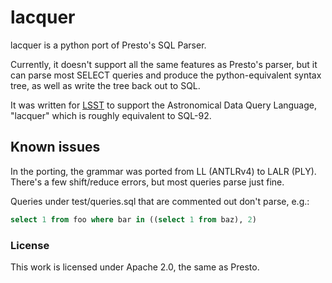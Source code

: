 # lacquer

lacquer is a python port of Presto's SQL Parser.

Currently, it doesn't support all the same features as Presto's parser,
but it can parse most SELECT queries and produce the python-equivalent
syntax tree, as well as write the tree back out to SQL.

It was written for [LSST](http://lsst.org) to support the Astronomical 
Data Query Language, "lacquer" which is roughly equivalent to SQL-92.

  

## Known issues
In the porting, the grammar was ported from LL (ANTLRv4) to LALR (PLY).
There's a few shift/reduce errors, but most queries parse just fine.

Queries under test/queries.sql that are commented out don't parse, e.g.:

```sql
select 1 from foo where bar in ((select 1 from baz), 2)
```

### License
This work is licensed under Apache 2.0, the same as Presto.

